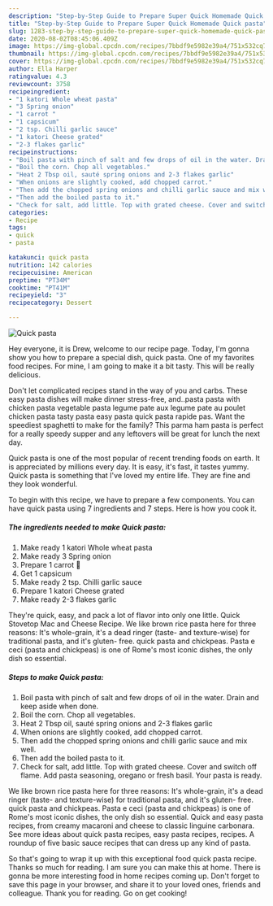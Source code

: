 ```yaml
---
description: "Step-by-Step Guide to Prepare Super Quick Homemade Quick pasta"
title: "Step-by-Step Guide to Prepare Super Quick Homemade Quick pasta"
slug: 1283-step-by-step-guide-to-prepare-super-quick-homemade-quick-pasta
date: 2020-08-02T08:45:06.409Z
image: https://img-global.cpcdn.com/recipes/7bbdf9e5982e39a4/751x532cq70/quick-pasta-recipe-main-photo.jpg
thumbnail: https://img-global.cpcdn.com/recipes/7bbdf9e5982e39a4/751x532cq70/quick-pasta-recipe-main-photo.jpg
cover: https://img-global.cpcdn.com/recipes/7bbdf9e5982e39a4/751x532cq70/quick-pasta-recipe-main-photo.jpg
author: Ella Harper
ratingvalue: 4.3
reviewcount: 3758
recipeingredient:
- "1 katori Whole wheat pasta"
- "3 Spring onion"
- "1 carrot "
- "1 capsicum"
- "2 tsp. Chilli garlic sauce"
- "1 katori Cheese grated"
- "2-3 flakes garlic"
recipeinstructions:
- "Boil pasta with pinch of salt and few drops of oil in the water. Drain and keep aside when done."
- "Boil the corn. Chop all vegetables."
- "Heat 2 Tbsp oil, sauté spring onions and 2-3 flakes garlic"
- "When onions are slightly cooked, add chopped carrot."
- "Then add the chopped spring onions and chilli garlic sauce and mix well."
- "Then add the boiled pasta to it."
- "Check for salt, add little. Top with grated cheese. Cover and switch off flame. Add pasta seasoning, oregano or fresh basil. Your pasta is ready."
categories:
- Recipe
tags:
- quick
- pasta

katakunci: quick pasta 
nutrition: 142 calories
recipecuisine: American
preptime: "PT34M"
cooktime: "PT41M"
recipeyield: "3"
recipecategory: Dessert

---
```



![Quick pasta](https://img-global.cpcdn.com/recipes/7bbdf9e5982e39a4/751x532cq70/quick-pasta-recipe-main-photo.jpg)

Hey everyone, it is Drew, welcome to our recipe page. Today, I'm gonna show you how to prepare a special dish, quick pasta. One of my favorites food recipes. For mine, I am going to make it a bit tasty. This will be really delicious.

Don&#39;t let complicated recipes stand in the way of you and carbs. These easy pasta dishes will make dinner stress-free, and..pasta pasta with chicken pasta vegetable pasta legume pate aux legume pate au poulet chicken pasta tasty pasta easy pasta quick pasta rapide pas. Want the speediest spaghetti to make for the family? This parma ham pasta is perfect for a really speedy supper and any leftovers will be great for lunch the next day.

Quick pasta is one of the most popular of recent trending foods on earth. It is appreciated by millions every day. It is easy, it's fast, it tastes yummy. Quick pasta is something that I've loved my entire life. They are fine and they look wonderful.


To begin with this recipe, we have to prepare a few components. You can have quick pasta using 7 ingredients and 7 steps. Here is how you cook it.

<!--inarticleads1-->

##### The ingredients needed to make Quick pasta:

1. Make ready 1 katori Whole wheat pasta
1. Make ready 3 Spring onion
1. Prepare 1 carrot 🥕
1. Get 1 capsicum
1. Make ready 2 tsp. Chilli garlic sauce
1. Prepare 1 katori Cheese grated
1. Make ready 2-3 flakes garlic


They&#39;re quick, easy, and pack a lot of flavor into only one little. Quick Stovetop Mac and Cheese Recipe. We like brown rice pasta here for three reasons: It&#39;s whole-grain, it&#39;s a dead ringer (taste- and texture-wise) for traditional pasta, and it&#39;s gluten- free. quick pasta and chickpeas. Pasta e ceci (pasta and chickpeas) is one of Rome&#39;s most iconic dishes, the only dish so essential. 

<!--inarticleads2-->

##### Steps to make Quick pasta:

1. Boil pasta with pinch of salt and few drops of oil in the water. Drain and keep aside when done.
1. Boil the corn. Chop all vegetables.
1. Heat 2 Tbsp oil, sauté spring onions and 2-3 flakes garlic
1. When onions are slightly cooked, add chopped carrot.
1. Then add the chopped spring onions and chilli garlic sauce and mix well.
1. Then add the boiled pasta to it.
1. Check for salt, add little. Top with grated cheese. Cover and switch off flame. Add pasta seasoning, oregano or fresh basil. Your pasta is ready.


We like brown rice pasta here for three reasons: It&#39;s whole-grain, it&#39;s a dead ringer (taste- and texture-wise) for traditional pasta, and it&#39;s gluten- free. quick pasta and chickpeas. Pasta e ceci (pasta and chickpeas) is one of Rome&#39;s most iconic dishes, the only dish so essential. Quick and easy pasta recipes, from creamy macaroni and cheese to classic linguine carbonara. See more ideas about quick pasta recipes, easy pasta recipes, recipes. A roundup of five basic sauce recipes that can dress up any kind of pasta. 

So that's going to wrap it up with this exceptional food quick pasta recipe. Thanks so much for reading. I am sure you can make this at home. There is gonna be more interesting food in home recipes coming up. Don't forget to save this page in your browser, and share it to your loved ones, friends and colleague. Thank you for reading. Go on get cooking!
